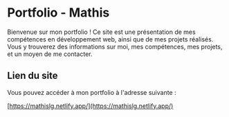 # Portfolio - Mathis

Bienvenue sur mon portfolio ! Ce site est une présentation de mes compétences en développement web, ainsi que de mes projets réalisés. Vous y trouverez des informations sur moi, mes compétences, mes projets, et un moyen de me contacter.

## Lien du site

Vous pouvez accéder à mon portfolio à l'adresse suivante :

[https://mathislg.netlify.app/](https://mathislg.netlify.app/)
